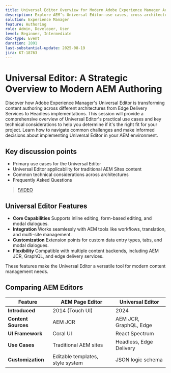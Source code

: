 ```yaml
---
title: Universal Editor Overview for Modern Adobe Experience Manager Authoring
description: Explore AEM’s Universal Editor—use cases, cross-architecture support, and key considerations to simplify authoring and boost content delivery.
solution: Experience Manager
feature: Authoring
role: Admin, Developer, User
level: Beginner, Intermediate
doc-type: Event
duration: 2891
last-substantial-update: 2025-08-19
jira: KT-18763
---
```


# Universal Editor: A Strategic Overview to Modern AEM Authoring

Discover how Adobe Experience Manager's Universal Editor is transforming content authoring across different architectures from Edge Delivery Services to Headless implementations. This session will provide a comprehensive overview of Universal Editor's practical use cases and key technical considerations to help you determine if it's the right fit for your project. Learn how to navigate common challenges and make informed decisions about implementing Universal Editor in your AEM environment.

## Key discussion points

* Primary use cases for the Universal Editor
* Universal Editor applicability for traditional AEM Sites content
* Common technical considerations across architectures
* Frequently Asked Questions

>[!VIDEO](https://video.tv.adobe.com/v/3470850/?learn=on&enablevpops)

## Universal Editor Features

* **Core Capabilities** Supports inline editing, form-based editing, and modal dialogues.
* **Integration** Works seamlessly with AEM tools like workflows, translation, and multi-site management.
* **Customization** Extension points for custom data entry types, tabs, and modal dialogues.
* **Flexibility** Compatible with multiple content backends, including AEM JCR, GraphQL, and edge delivery services.

These features make the Universal Editor a versatile tool for modern content management needs.

## Comparing AEM Editors

| Feature                  | AEM Page Editor               | Universal Editor            |
|--------------------------|-------------------------------|-----------------------------|
| **Introduced**           | 2014 (Touch UI)               | 2024                        |
| **Content Sources**      | AEM JCR                       | AEM JCR, GraphQL, Edge      |
| **UI Framework**         | Coral UI                      | React Spectrum              |
| **Use Cases**            | Traditional AEM sites         | Headless, Edge Delivery     |
| **Customization**        | Editable templates, style system | JSON logic schema          |
